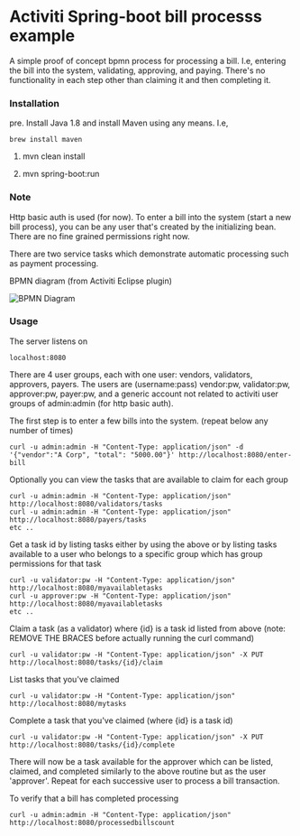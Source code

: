# Activiti Spring-boot bill processs example

A simple proof of concept bpmn process for processing a bill. I.e, entering the bill into the system, validating, approving, and paying. There's no functionality in each step other than claiming it and then completing it.


### Installation

pre. Install Java 1.8 and install Maven using any means. I.e,

    brew install maven

1. mvn clean install

2. mvn spring-boot:run


### Note

Http basic auth is used (for now). To enter a bill into the system (start a new bill process), you can be any user that's created by the initializing bean. There are no fine grained permissions right now.

There are two service tasks which demonstrate automatic processing such as payment processing.

BPMN diagram (from Activiti Eclipse plugin)

![BPMN Diagram](billProcDiagram.png?raw=true "BPMN Diagram") 


### Usage

The server listens on

    localhost:8080

There are 4 user groups, each with one user: vendors, validators, approvers, payers. The users are (username:pass) vendor:pw, validator:pw, approver:pw, payer:pw, and a generic account not related to activiti user groups of admin:admin (for http basic auth).

The first step is to enter a few bills into the system. (repeat below any number of times)
    
    curl -u admin:admin -H "Content-Type: application/json" -d '{"vendor":"A Corp", "total": "5000.00"}' http://localhost:8080/enter-bill

Optionally you can view the tasks that are available to claim for each group

    curl -u admin:admin -H "Content-Type: application/json" http://localhost:8080/validators/tasks
    curl -u admin:admin -H "Content-Type: application/json" http://localhost:8080/payers/tasks
    etc ..

Get a task id by listing tasks either by using the above or by listing tasks available to a user who belongs to a specific group which has group permissions for that task

    curl -u validator:pw -H "Content-Type: application/json" http://localhost:8080/myavailabletasks
    curl -u approver:pw -H "Content-Type: application/json" http://localhost:8080/myavailabletasks
    etc ..

Claim a task (as a validator) where {id} is a task id listed from above (note: REMOVE THE BRACES before actually running the curl command)

    curl -u validator:pw -H "Content-Type: application/json" -X PUT http://localhost:8080/tasks/{id}/claim

List tasks that you've claimed

    curl -u validator:pw -H "Content-Type: application/json" http://localhost:8080/mytasks

Complete a task that you've claimed (where {id} is a task id)

    curl -u validator:pw -H "Content-Type: application/json" -X PUT http://localhost:8080/tasks/{id}/complete

There will now be a task available for the approver which can be listed, claimed, and completed similarly to the above routine but as the user 'approver'. Repeat for each successive user to process a bill transaction.

To verify that a bill has completed processing

    curl -u admin:admin -H "Content-Type: application/json" http://localhost:8080/processedbillscount
